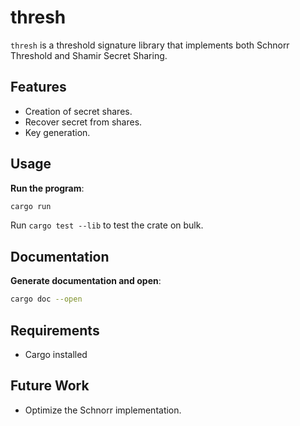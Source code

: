 # thresh

`thresh` is a threshold signature library that implements both Schnorr Threshold and Shamir Secret Sharing.

## Features

- Creation of secret shares.
- Recover secret from shares.
- Key generation.

## Usage

**Run the program**:
   ```bash
   cargo run
   ```
   Run `cargo test --lib` to test the crate on bulk.

## Documentation
**Generate documentation and open**:
  ```bash
  cargo doc --open
  ```

## Requirements

- Cargo installed

## Future Work

- Optimize the Schnorr implementation.
